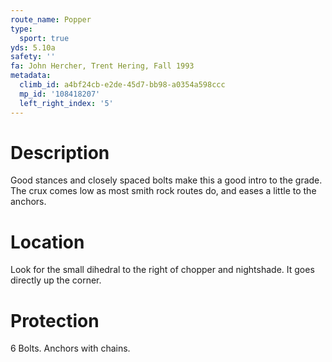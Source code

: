 ```yaml
---
route_name: Popper
type:
  sport: true
yds: 5.10a
safety: ''
fa: John Hercher, Trent Hering, Fall 1993
metadata:
  climb_id: a4bf24cb-e2de-45d7-bb98-a0354a598ccc
  mp_id: '108418207'
  left_right_index: '5'
---
```

# Description
Good stances and closely spaced bolts make this a good intro to the grade. The crux comes low as most smith rock routes do, and eases a little to the anchors.

# Location
Look for the small dihedral to the right of chopper and nightshade. It goes directly up the corner.

# Protection
6 Bolts. Anchors with chains.

